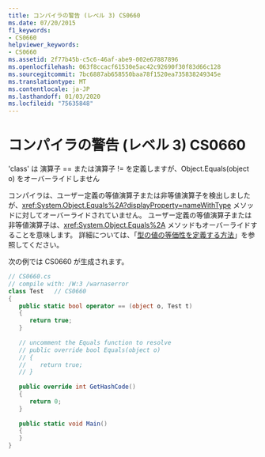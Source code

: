 ```yaml
---
title: コンパイラの警告 (レベル 3) CS0660
ms.date: 07/20/2015
f1_keywords:
- CS0660
helpviewer_keywords:
- CS0660
ms.assetid: 2f77b45b-c5c6-46af-abe9-002e67887896
ms.openlocfilehash: 063f8ccacf61530e5ac42c92690f30f83d66c128
ms.sourcegitcommit: 7bc6887ab658550baa78f1520ea735838249345e
ms.translationtype: MT
ms.contentlocale: ja-JP
ms.lasthandoff: 01/03/2020
ms.locfileid: "75635848"
---
```

# <a name="compiler-warning-level-3-cs0660"></a>コンパイラの警告 (レベル 3) CS0660

'class' は 演算子 == または演算子 != を定義しますが、Object.Equals(object o) をオーバーライドしません  
  
コンパイラは、ユーザー定義の等値演算子または非等値演算子を検出しましたが、<xref:System.Object.Equals%2A?displayProperty=nameWithType> メソッドに対してオーバーライドされていません。 ユーザー定義の等値演算子または非等値演算子は、<xref:System.Object.Equals%2A> メソッドもオーバーライドすることを意味します。 詳細については、「[型の値の等価性を定義する方法](../programming-guide/statements-expressions-operators/how-to-define-value-equality-for-a-type.md)」を参照してください。
  
次の例では CS0660 が生成されます。  

```csharp
// CS0660.cs  
// compile with: /W:3 /warnaserror  
class Test   // CS0660  
{  
   public static bool operator == (object o, Test t)  
   {  
      return true;  
   }  
  
   // uncomment the Equals function to resolve  
   // public override bool Equals(object o)  
   // {  
   //    return true;  
   // }  
  
   public override int GetHashCode()  
   {  
      return 0;  
   }  
  
   public static void Main()  
   {  
   }  
}  
```
